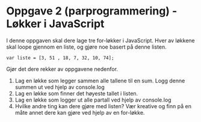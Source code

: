 # Oppgave 2 (parprogrammering) - Løkker i JavaScript
I denne oppgaven skal dere lage tre for-løkker i JavaScript. Hver av løkkene skal loope gjennom en liste, og gjøre noe basert på denne listen.

`var liste = [3, 51 , 18, 7, 32, 10, 74];`

Gjør det dere rekker av oppgavene nedenfor.

1. Lag en løkke som legger sammen alle tallene til en sum. Logg denne summen ut ved hjelp av console.log
2. Lag en løkke som finner det høyeste tallet i listen.
3. Lag en løkke som logger ut alle partall ved hjelp av console.log
4. Hvilke andre ting kan dere gjøre med listen? Vær kreative og finn på en måte annet dere kan gjøre ved hjelp av en for-løkke.
